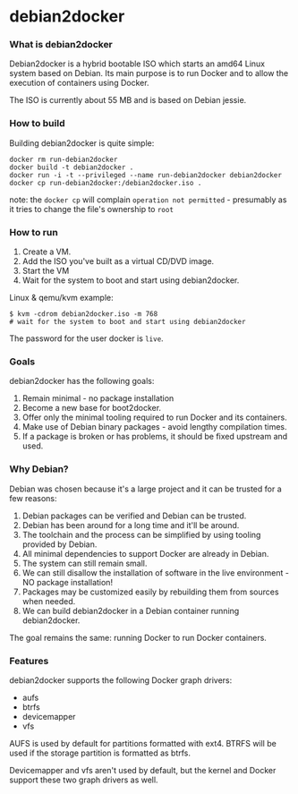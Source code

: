 # debian2docker

### What is debian2docker

Debian2docker is a hybrid bootable ISO which starts an amd64 Linux system based on Debian. Its main purpose is to run Docker and to allow the execution of containers using Docker. 

The ISO is currently about 55 MB and is based on Debian jessie.

### How to build

Building debian2docker is quite simple:

```
docker rm run-debian2docker
docker build -t debian2docker .
docker run -i -t --privileged --name run-debian2docker debian2docker
docker cp run-debian2docker:/debian2docker.iso .
```
note: the ``docker cp`` will complain ``operation not permitted`` - presumably as it tries to change the file's ownership to ``root``

### How to run

1. Create a VM.
2. Add the ISO you've built as a virtual CD/DVD image.
3. Start the VM
4. Wait for the system to boot and start using debian2docker.

Linux & qemu/kvm example:
```
$ kvm -cdrom debian2docker.iso -m 768
# wait for the system to boot and start using debian2docker
```

The password for the user docker is `live`.

### Goals

debian2docker has the following goals:

1. Remain minimal - no package installation
2. Become a new base for boot2docker.
3. Offer only the minimal tooling required to run Docker and its containers.
4. Make use of Debian binary packages - avoid lengthy compilation times.
5. If a package is broken or has problems, it should be fixed upstream and used.

### Why Debian?

Debian was chosen because it's a large project and it can be trusted for a few reasons:

1. Debian packages can be verified and Debian can be trusted.
2. Debian has been around for a long time and it'll be around.
3. The toolchain and the process can be simplified by using tooling provided by Debian.
4. All minimal dependencies to support Docker are already in Debian.
5. The system can still remain small.
6. We can still disallow the installation of software in the live environment - NO package installation!
7. Packages may be customized easily by rebuilding them from sources when needed.
8. We can build debian2docker in a Debian container running debian2docker.

The goal remains the same: running Docker to run Docker containers.

### Features

debian2docker supports the following Docker graph drivers:
- aufs
- btrfs
- devicemapper
- vfs

AUFS is used by default for partitions formatted with ext4. BTRFS will
be used if the storage partition is formatted as btrfs.

Devicemapper and vfs aren't used by default, but the kernel and Docker
support these two graph drivers as well.
